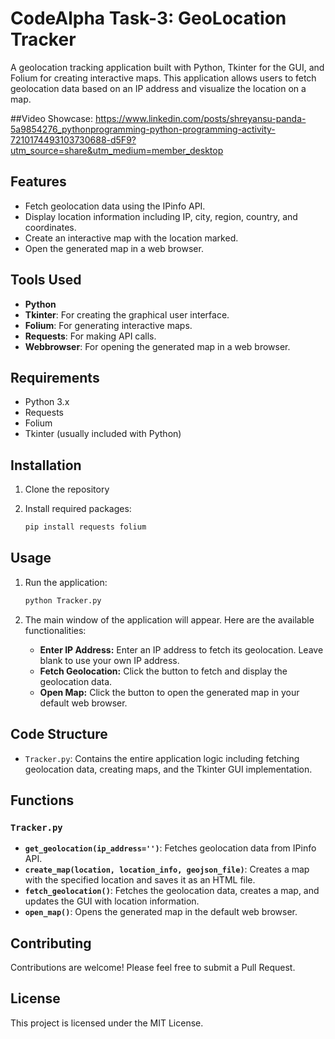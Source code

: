 # CodeAlpha Task-3: GeoLocation Tracker

A geolocation tracking application built with Python, Tkinter for the GUI, and Folium for creating interactive maps. This application allows users to fetch geolocation data based on an IP address and visualize the location on a map.

##Video Showcase: https://www.linkedin.com/posts/shreyansu-panda-5a9854276_pythonprogramming-python-programming-activity-7210174493103730688-d5F9?utm_source=share&utm_medium=member_desktop

## Features

- Fetch geolocation data using the IPinfo API.
- Display location information including IP, city, region, country, and coordinates.
- Create an interactive map with the location marked.
- Open the generated map in a web browser.

## Tools Used

- **Python**
- **Tkinter**: For creating the graphical user interface.
- **Folium**: For generating interactive maps.
- **Requests**: For making API calls.
- **Webbrowser**: For opening the generated map in a web browser.

## Requirements

- Python 3.x
- Requests
- Folium
- Tkinter (usually included with Python)

## Installation

1. Clone the repository
    
2. Install required packages:
    ```sh
    pip install requests folium
    ```

## Usage

1. Run the application:
    ```sh
    python Tracker.py
    ```

2. The main window of the application will appear. Here are the available functionalities:

    - **Enter IP Address:** Enter an IP address to fetch its geolocation. Leave blank to use your own IP address.
    - **Fetch Geolocation:** Click the button to fetch and display the geolocation data.
    - **Open Map:** Click the button to open the generated map in your default web browser.

## Code Structure

- `Tracker.py`: Contains the entire application logic including fetching geolocation data, creating maps, and the Tkinter GUI implementation.

## Functions

### `Tracker.py`

- **`get_geolocation(ip_address='')`**: Fetches geolocation data from IPinfo API.
- **`create_map(location, location_info, geojson_file)`**: Creates a map with the specified location and saves it as an HTML file.
- **`fetch_geolocation()`**: Fetches the geolocation data, creates a map, and updates the GUI with location information.
- **`open_map()`**: Opens the generated map in the default web browser.

## Contributing

Contributions are welcome! Please feel free to submit a Pull Request.

## License

This project is licensed under the MIT License.
